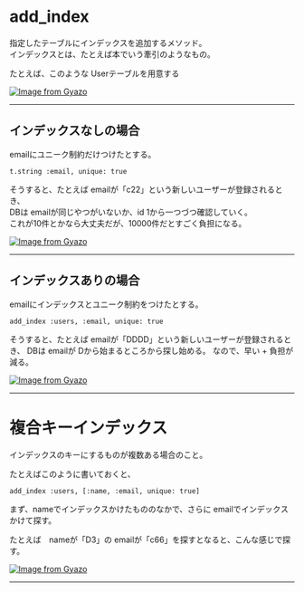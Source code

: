 # add_index
指定したテーブルにインデックスを追加するメソッド。  
インデックスとは、たとえば本でいう牽引のようなもの。  
    
たとえば、このような Userテーブルを用意する    
      
[![Image from Gyazo](https://i.gyazo.com/50a75d8c0aa724ac3314c0d2acab979e.png)](https://gyazo.com/50a75d8c0aa724ac3314c0d2acab979e)  
***

## インデックスなしの場合
emailにユニーク制約だけつけたとする。
~~~
t.string :email, unique: true
~~~
そうすると、たとえば emailが「c22」という新しいユーザーが登録されるとき、  
DBは emailが同じやつがいないか、id 1から一つづつ確認していく。    
これが10件とかなら大丈夫だが、10000件だとすごく負担になる。  

[![Image from Gyazo](https://i.gyazo.com/51919bba9301d3e5d489b94d772f98cd.png)](https://gyazo.com/51919bba9301d3e5d489b94d772f98cd)
***
  
## インデックスありの場合
emailにインデックスとユニーク制約をつけたとする。
~~~
add_index :users, :email, unique: true
~~~
そうすると、たとえば emailが「DDDD」という新しいユーザーが登録されるとき、
DBは emailが Dから始まるところから探し始める。
なので、早い + 負担が減る。

[![Image from Gyazo](https://i.gyazo.com/cda27c64d29991e388ed817348b91d82.png)](https://gyazo.com/cda27c64d29991e388ed817348b91d82)
***

# 複合キーインデックス
インデックスのキーにするものが複数ある場合のこと。

たとえばこのように書いておくと、
~~~
add_index :users, [:name, :email, unique: true]
~~~
まず、nameでインデックスかけたもののなかで、さらに emailでインデックスかけて探す。   
        
たとえば　nameが「D3」の emailが「c66」を探すとなると、こんな感じで探す。
    
[![Image from Gyazo](https://i.gyazo.com/6b21955d2b29c6ab65c72505d5c1ba15.png)](https://gyazo.com/6b21955d2b29c6ab65c72505d5c1ba15)
***
